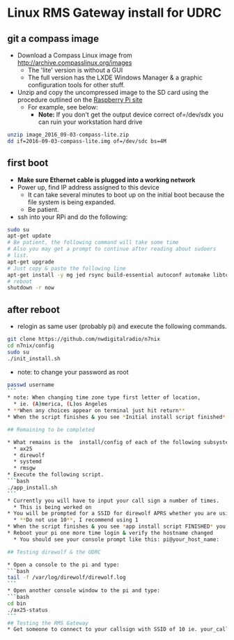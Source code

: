 # Linux RMS Gateway install for UDRC

## git a compass image

* Download a Compass Linux image from http://archive.compasslinux.org/images
  * The 'lite' version is without a GUI
  * The full version has the LXDE Windows Manager & a graphic configuration tools for other stuff.
* Unzip and copy the uncompressed image to the SD card using the procedure outlined on the [Raspberry Pi site](https://www.raspberrypi.org/documentation/installation/installing-images/)
  * For example, see below:
    * **Note:** If you don't get the output device correct of=/dev/sdx you can ruin your workstation hard drive
```bash
unzip image_2016_09-03-compass-lite.zip
dd if=2016-09-03-compass-lite.img of=/dev/sdc bs=4M
```

## first boot
* **Make sure Ethernet cable is plugged into a working network**
* Power up, find IP address assigned to this device
  * It can take several minutes to boot up on the initial boot because the file system is being expanded.
  * Be patient.
* ssh into your RPi and do the following:

```bash
sudo su
apt-get update
# Be patient, the following command will take some time
# Also you may get a prompt to continue after reading about sudoers
# list.
apt-get upgrade
# Just copy & paste the following line
apt-get install -y mg jed rsync build-essential autoconf automake libtool git libasound2-dev whois libncurses5-dev
# reboot
shutdown -r now
```
## after reboot
* relogin as same user (probably pi) and execute the following commands.

```bash
git clone https://github.com/nwdigitalradio/n7nix
cd n7nix/config
sudo su
./init_install.sh
```

* note: to change your password as root
````bash
passwd username
```
* note: When changing time zone type first letter of location,
  * ie. (A)merica, (L)os Angeles
* **When any choices appear on terminal just hit return**
* When the script finishes & you see *Initial install script finished* the new RPi image has been initialized and AX.25 & direwolf are installed.

## Remaining to be completed

* What remains is the  install/config of each of the following subsystems.
  * ax25
  * direwolf
  * systemd
  * rmsgw
* Execute the following script.
```bash
./app_install.sh
```
* Currently you will have to input your call sign a number of times.
  * This is being worked on
* You will be prompted for a SSID for direwolf APRS whether you are using it or not.
  * **Do not use 10**, I recommend using 1
* When the script finishes & you see *app install script FINISHED* you are ready to test the RMS gateway
* Reboot your pi one more time login & verify the hostname changed
  * You should see your console prompt like this: pi@your_host_name:

## Testing direwolf & the UDRC

* Open a console to the pi and type:
```bash
tail -f /var/log/direwolf/direwolf.log
```
* Open another console window to the pi and type:
```bash
cd bin
./ax25-status
```
## Testing the RMS Gateway
* Get someone to connect to your callsign with SSID of 10 ie. your_callsign-10
